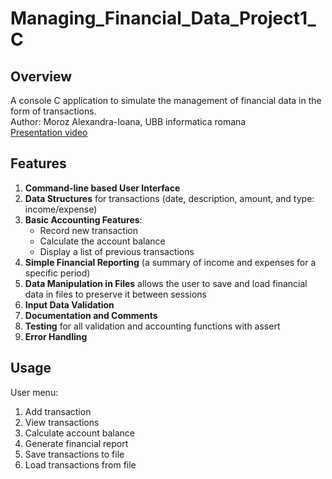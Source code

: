 # Managing_Financial_Data_Project1_C

## Overview
A console C application to simulate the management of financial data in the form of transactions.\
Author: Moroz Alexandra-Ioana, UBB informatica romana\
[Presentation video]([www.google.com](https://ubbcluj-my.sharepoint.com/:v:/g/personal/alexandra_moroz_stud_ubbcluj_ro/Edyahdr4p5NPlAuxLnPc5PYB25DrNakpwTVjgqSSZ-sAww?nav=eyJyZWZlcnJhbEluZm8iOnsicmVmZXJyYWxBcHAiOiJPbmVEcml2ZUZvckJ1c2luZXNzIiwicmVmZXJyYWxBcHBQbGF0Zm9ybSI6IldlYiIsInJlZmVycmFsTW9kZSI6InZpZXciLCJyZWZlcnJhbFZpZXciOiJNeUZpbGVzTGlua0RpcmVjdCJ9fQ&e=XFqJAi))

## Features

 1. **Command-line based User Interface** 
 2. **Data Structures** for transactions (date, description, amount, and type: income/expense)
 3. **Basic Accounting Features**: 
     - Record new transaction
     - Calculate the account balance
     - Display a list of previous transactions
 4. **Simple Financial Reporting** (a summary of income and expenses
        for a specific period)
 5. **Data Manipulation in Files** allows the user to save and load financial data in files to preserve it between sessions
 6. **Input Data Validation**
7. **Documentation and Comments**
8. **Testing** for all validation and accounting functions with assert
9. **Error Handling**

## Usage
User menu:
1. Add transaction
2. View transactions
3. Calculate account balance
4. Generate financial report
5. Save transactions to file
6. Load transactions from file
